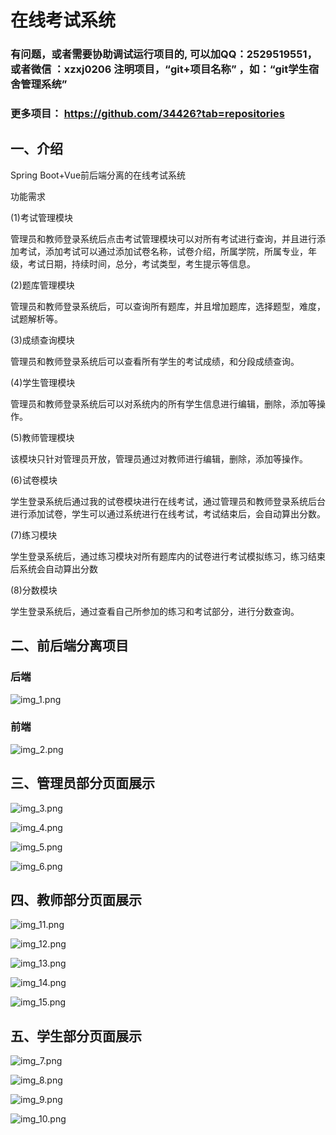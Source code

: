 # 在线考试系统


### 有问题，或者需要协助调试运行项目的, 可以加QQ：2529519551，或者微信 ：xzxj0206 注明项目，“git+项目名称” ，如：“git学生宿舍管理系统”

### 更多项目： https://github.com/34426?tab=repositories



## 一、介绍
Spring Boot+Vue前后端分离的在线考试系统

功能需求

(1)考试管理模块

管理员和教师登录系统后点击考试管理模块可以对所有考试进行查询，并且进行添加考试，添加考试可以通过添加试卷名称，试卷介绍，所属学院，所属专业，年级，考试日期，持续时间，总分，考试类型，考生提示等信息。

(2)题库管理模块

管理员和教师登录系统后，可以查询所有题库，并且增加题库，选择题型，难度，试题解析等。

(3)成绩查询模块

管理员和教师登录系统后可以查看所有学生的考试成绩，和分段成绩查询。

(4)学生管理模块

管理员和教师登录系统后可以对系统内的所有学生信息进行编辑，删除，添加等操作。

(5)教师管理模块

该模块只针对管理员开放，管理员通过对教师进行编辑，删除，添加等操作。

(6)试卷模块

学生登录系统后通过我的试卷模块进行在线考试，通过管理员和教师登录系统后台进行添加试卷，学生可以通过系统进行在线考试，考试结束后，会自动算出分数。

(7)练习模块

学生登录系统后，通过练习模块对所有题库内的试卷进行考试模拟练习，练习结束后系统会自动算出分数

(8)分数模块

学生登录系统后，通过查看自己所参加的练习和考试部分，进行分数查询。

## 二、前后端分离项目

### 后端

![img_1.png](imgs/img_1.png)

### 前端

![img_2.png](imgs/img_2.png)

## 三、管理员部分页面展示

![img_3.png](imgs/img_3.png)

![img_4.png](imgs/img_4.png)

![img_5.png](imgs/img_5.png)

![img_6.png](imgs/img_6.png)

## 四、教师部分页面展示

![img_11.png](imgs/img_11.png)

![img_12.png](imgs/img_12.png)

![img_13.png](imgs/img_13.png)

![img_14.png](imgs/img_14.png)

![img_15.png](imgs/img_15.png)

## 五、学生部分页面展示

![img_7.png](imgs/img_7.png)

![img_8.png](imgs/img_8.png)

![img_9.png](imgs/img_9.png)

![img_10.png](imgs/img_10.png)


